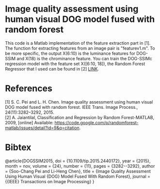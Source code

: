 # Image quality assessment using human visual DOG model fused with random forest
This code is a Matlab implementation of the feature extraction part in [1]. The function for extracting features from an image pair is "featurev1.m". To be more specific, the output X(6:10) is the luminance features for DOG-SSIM and X(18) is the chrominance feature.
You can train the DOG-SSIMc regression model with the feature set X([6:10, 18]), the Random Forest Regressor that I used can be found in [2] [LINK](https://code.google.com/archive/p/randomforest-matlab/downloads).

# References
[1] S. C. Pei and L. H. Chen. Image quality assessment using human visual DOG model fused with random forest. IEEE Trans. Image Process., 24(11):3282–3292, 2015.<br/>
[2] A. Jaiantilal, Classification and Regression by Random Forest-MATLAB, 2009, [online] Available: https://code.google.com/p/randomforest-matlab/issues/detail?id=9&q=citation.

# Bibtex
@article{DOGSSIM2015,
  doi = {10.1109/tip.2015.2440172},
  year = {2015},
  month = nov,
  volume = {24},
  number = {11},
  pages = {3282--3292},
  author = {Soo-Chang Pei and  Li-Heng Chen},
  title = {Image Quality Assessment Using Human Visual {DOG} Model Fused With Random Forest},
  journal = {{IEEE} Transactions on Image Processing}
}
